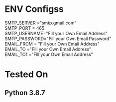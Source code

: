 # ENV Configss
SMTP_SERVER ="smtp.gmail.com" <br>
SMTP_PORT = 465 <br>
SMTP_USERNAME="Fill your Own Email Address" <br>
SMTP_PASSWORD="Fill your Own Email Password" <br>
EMAIL_FROM = "Fill your Own Email Address" <br>
EMAIL_TO ="Fill your Own Email Address" <br>
EMAIL_TO1 ="Fill your Own Email Address" <br>

# Tested On
## Python 3.8.7
